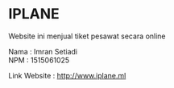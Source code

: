 # IPLANE

Website ini menjual tiket pesawat secara online

Nama : Imran Setiadi
<br>
NPM  : 1515061025

Link Website : http://www.iplane.ml
